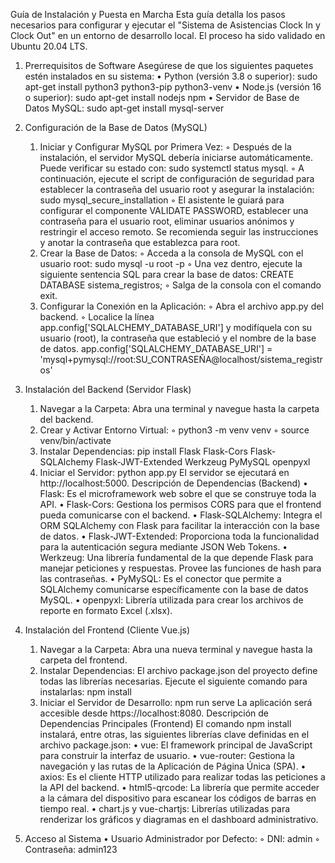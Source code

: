 Guía de Instalación y Puesta en Marcha
Esta guía detalla los pasos necesarios para configurar y ejecutar el "Sistema de Asistencias Clock In y Clock Out" en un entorno de desarrollo local. El proceso ha sido validado en Ubuntu 20.04 LTS.
1. Prerrequisitos de Software
Asegúrese de que los siguientes paquetes estén instalados en su sistema:
    • Python (versión 3.8 o superior): sudo apt-get install python3 python3-pip python3-venv
    • Node.js (versión 16 o superior): sudo apt-get install nodejs npm
    • Servidor de Base de Datos MySQL: sudo apt-get install mysql-server
2. Configuración de la Base de Datos (MySQL)
    1. Iniciar y Configurar MySQL por Primera Vez:
        ◦ Después de la instalación, el servidor MySQL debería iniciarse automáticamente. Puede verificar su estado con: sudo systemctl status mysql.
        ◦ A continuación, ejecute el script de configuración de seguridad para establecer la contraseña del usuario root y asegurar la instalación:
sudo mysql_secure_installation
        ◦ El asistente le guiará para configurar el componente VALIDATE PASSWORD, establecer una contraseña para el usuario root, eliminar usuarios anónimos y restringir el acceso remoto. Se recomienda seguir las instrucciones y anotar la contraseña que establezca para root.
    2. Crear la Base de Datos:
        ◦ Acceda a la consola de MySQL con el usuario root:
sudo mysql -u root -p
        ◦ Una vez dentro, ejecute la siguiente sentencia SQL para crear la base de datos:
CREATE DATABASE sistema_registros;
        ◦ Salga de la consola con el comando exit.
    3. Configurar la Conexión en la Aplicación:
        ◦ Abra el archivo app.py del backend.
        ◦ Localice la línea app.config['SQLALCHEMY_DATABASE_URI'] y modifíquela con su usuario (root), la contraseña que estableció y el nombre de la base de datos.
app.config['SQLALCHEMY_DATABASE_URI'] = 'mysql+pymysql://root:SU_CONTRASEÑA@localhost/sistema_registros'

3. Instalación del Backend (Servidor Flask)
    1. Navegar a la Carpeta: Abra una terminal y navegue hasta la carpeta del backend.
    2. Crear y Activar Entorno Virtual:
        ◦ python3 -m venv venv
        ◦ source venv/bin/activate
    3. Instalar Dependencias:
pip install Flask Flask-Cors Flask-SQLAlchemy Flask-JWT-Extended Werkzeug PyMySQL openpyxl
    4. Iniciar el Servidor:
python app.py
El servidor se ejecutará en http://localhost:5000.
Descripción de Dependencias (Backend)
    • Flask: Es el microframework web sobre el que se construye toda la API.
    • Flask-Cors: Gestiona los permisos CORS para que el frontend pueda comunicarse con el backend.
    • Flask-SQLAlchemy: Integra el ORM SQLAlchemy con Flask para facilitar la interacción con la base de datos.
    • Flask-JWT-Extended: Proporciona toda la funcionalidad para la autenticación segura mediante JSON Web Tokens.
    • Werkzeug: Una librería fundamental de la que depende Flask para manejar peticiones y respuestas. Provee las funciones de hash para las contraseñas.
    • PyMySQL: Es el conector que permite a SQLAlchemy comunicarse específicamente con la base de datos MySQL.
    • openpyxl: Librería utilizada para crear los archivos de reporte en formato Excel (.xlsx).
4. Instalación del Frontend (Cliente Vue.js)
    1. Navegar a la Carpeta: Abra una nueva terminal y navegue hasta la carpeta del frontend.
    2. Instalar Dependencias: El archivo package.json del proyecto define todas las librerías necesarias. Ejecute el siguiente comando para instalarlas:
npm install
    3. Iniciar el Servidor de Desarrollo:
npm run serve
La aplicación será accesible desde https://localhost:8080.
Descripción de Dependencias Principales (Frontend)
El comando npm install instalará, entre otras, las siguientes librerías clave definidas en el archivo package.json:
    • vue: El framework principal de JavaScript para construir la interfaz de usuario.
    • vue-router: Gestiona la navegación y las rutas de la Aplicación de Página Única (SPA).
    • axios: Es el cliente HTTP utilizado para realizar todas las peticiones a la API del backend.
    • html5-qrcode: La librería que permite acceder a la cámara del dispositivo para escanear los códigos de barras en tiempo real.
    • chart.js y vue-chartjs: Librerías utilizadas para renderizar los gráficos y diagramas en el dashboard administrativo.
5. Acceso al Sistema
    • Usuario Administrador por Defecto:
        ◦ DNI: admin
        ◦ Contraseña: admin123
